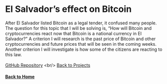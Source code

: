 # El Salvador’s effect on Bitcoin

After El Salvador listed Bitcoin as a legal tender, it confused many people. The question for this topic that I will be solving is, “How will Bitcoin and cryptocurrencies react now that Bitcoin is a national currency in El Salvador?” A criterion I will research is the past price of Bitcoin and other cryptocurrencies and future prices that will be seen in the coming weeks. Another criterion I will investigate is how some of the citizens are reacting to this law.
<br/>
<br/>
[GitHub Repository]([https://jahed323.github.io/projects](https://github.com/jahed323/jahed323.github.io/tree/main/El%20Salvador’s%20effect%20on%20Bitcoin))
<br/>
[Back to Projects](https://jahed323.github.io/projects)
<br/>
#### [Back to Home](https://jahed323.github.io/)
